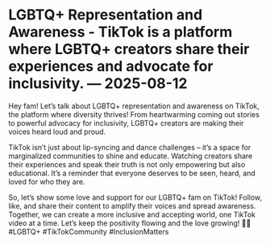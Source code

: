 # LGBTQ+ Representation and Awareness - TikTok is a platform where LGBTQ+ creators share their experiences and advocate for inclusivity. — 2025-08-12

Hey fam! Let’s talk about LGBTQ+ representation and awareness on TikTok, the platform where diversity thrives! From heartwarming coming out stories to powerful advocacy for inclusivity, LGBTQ+ creators are making their voices heard loud and proud.

TikTok isn’t just about lip-syncing and dance challenges – it’s a space for marginalized communities to shine and educate. Watching creators share their experiences and speak their truth is not only empowering but also educational. It’s a reminder that everyone deserves to be seen, heard, and loved for who they are.

So, let’s show some love and support for our LGBTQ+ fam on TikTok! Follow, like, and share their content to amplify their voices and spread awareness. Together, we can create a more inclusive and accepting world, one TikTok video at a time. Let’s keep the positivity flowing and the love growing! 🌈💖 #LGBTQ+ #TikTokCommunity #InclusionMatters